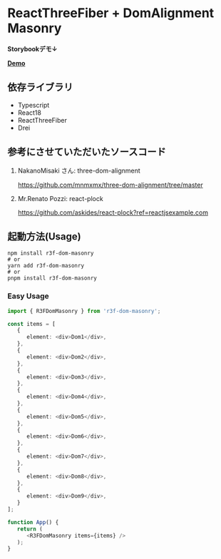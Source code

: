 # ReactThreeFiber + DomAlignment Masonry

**Storybookデモ↓**

**[Demo](https://main.d3iw6f1p5q2t54.amplifyapp.com/?path=/story/r3fdommasonry--default "Demo")**

## 依存ライブラリ

- Typescript
- React18
- ReactThreeFiber
- Drei

## **参考にさせていただいたソースコード**

1. NakanoMisaki さん: three-dom-alignment

   https://github.com/mnmxmx/three-dom-alignment/tree/master

2. Mr.Renato Pozzi: react-plock

   https://github.com/askides/react-plock?ref=reactjsexample.com

## 起動方法(Usage)

```
npm install r3f-dom-masonry
# or
yarn add r3f-dom-masonry
# or
pnpm install r3f-dom-masonry
```

### Easy Usage

```ts
import { R3FDomMasonry } from 'r3f-dom-masonry';

const items = [
   {
      element: <div>Dom1</div>,
   },
   {
      element: <div>Dom2</div>,
   },
   {
      element: <div>Dom3</div>,
   },
   {
      element: <div>Dom4</div>,
   },
   {
      element: <div>Dom5</div>,
   },
   {
      element: <div>Dom6</div>,
   },
   {
      element: <div>Dom7</div>,
   },
   {
      element: <div>Dom8</div>,
   },
   {
      element: <div>Dom9</div>,
   }
];

function App() {
   return (
      <R3FDomMasonry items={items} />
   );
}
```
